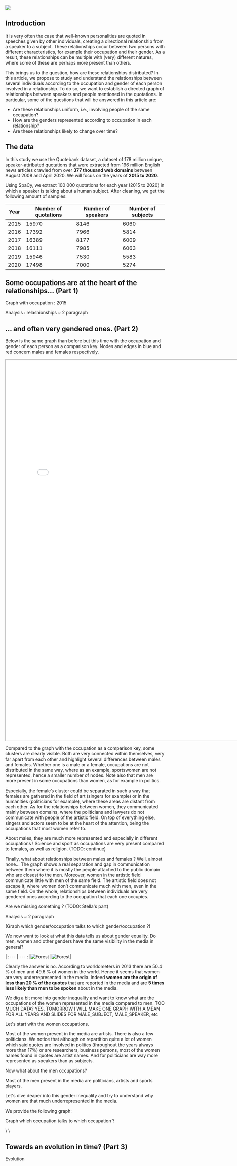![](./docs/networking-vs-connecting.jpg)

## Introduction 

It is very often the case that well-known personalities are quoted in speeches given by other individuals, creating a directional relationship from a speaker to a subject. These relationships occur between two persons with different characteristics, for example their occupation and their gender. As a result, these relationships can be multiple with (very) different natures, where some of these are perhaps more present than others.

This brings us to the question, how are these relationships distributed? In this article, we propose to study and understand the relationships between several individuals according to the occupation and gender of each person involved in a relationship. To do so, we want to establish a directed graph of relationships between speakers and people mentioned in the quotations. In particular, some of the questions that will be answered in this article are:

* Are these relationships uniform, i.e., involving people of the same occupation?
* How are the genders represented according to occupation in each relationship?
* Are these relationships likely to change over time?


## The data

In this study we use the Quotebank dataset, a dataset of 178 million unique, speaker-attributed quotations that were extracted from 196 million English news articles crawled from over **377 thousand web domains** between August 2008 and April 2020. We will focus on the years of **2015 to 2020**. 

Using SpaCy, we extract 100 000 quotations for each year (2015 to 2020) in which a speaker is talking about a human subject. After cleaning, we get the following amount of samples:


| Year | Number of quotations | Number of speakers | Number of subjects |
| --- | --- | --- | --- |
|2015|15970|8146|6060|
|2016|17392|7966|5814|
|2017|16389|8177|6009|
|2018|16111|7985|6063|
|2019|15946|7530|5583|
|2020|17498|7000|5274|





## Some occupations are at the heart of the relationships… (Part 1)

Graph with occupation : 2015

Analysis : relashionships ~ 2 paragraph 





## … and often very gendered ones. (Part 2)

Below is the same graph than before but this time with the occupation and gender of each person as a comparison key. Nodes and edges in blue and red concern males and females respectively.

<iframe src="./docs/nt_2015.html"  width=800 height=1200></iframe>

Compared to the graph with the occupation as a comparison key, some clusters are clearly visible. Both are very connected within themselves, very far apart from each other and highlight several differences between males and females. Whether one is a male or a female, occupations are not distributed in the same way, where as an example, sportswomen are not represented, hence a smaller number of nodes. Note also that men are more present in some occupations than women, as for example in politics. 

Especially, the female’s cluster could be separated in such a way that females are gathered in the field of art (singers for example) or in the humanities (politicians for example), where these areas are distant from each other. As for the relationships between women, they communicated mainly between domains, where the politicians and lawyers do not communicate with people of the artistic field. On top of everything else, singers and actors seem to be at the heart of the attention, being the occupations that most women refer to.

About males, they are much more represented and especially in different occupations ! Science and sport as occupations are very present compared to females, as well as religion. (TODO: continue)

Finally, what about relationships between males and females ? Well, almost none… The graph shows a real separation and gap in communication between them where it is mostly the people attached to the public domain who are closest to the men. Moreover, women in the artistic field communicate little with men of the same field. The artistic field does not escape it, where women don’t communicate much with men, even in the same field. On the whole, relationships between individuals are very gendered ones according to the occupation that each one occupies. 

Are we missing something ? (TODO: Stella's part)

Analysis ~ 2 paragraph 

(Graph which gender/occupation talks to which gender/occupation ?)


We now want to look at what this data tells us about gender equality. Do men, women and other genders have the same visibility in the media in general?

 |
:--- | --- :
|<img src="./docs/Gender_speakers.png" alt="Forest"> |<img src="./docs/Gender_subjects.png " alt="Forest">|

Clearly the answer is no. According to worldometers in 2013 there are 50.4 % of men and 49.6 % of women  in the world. Hence it seems that women are very underrepresented in the media. Indeed **women are the origin of less than 20 % of the quotes** that are reported in the media and are **5 times less likely than men to be spoken** about in the media.

We dig a bit more into gender inequality and want to know what are the occupations of the women represented in the media compared to men. TOO MUCH DATA? YES, TOMORROW I WILL MAKE ONE GRAPH WITH A MEAN FOR ALL YEARS AND SLIDES FOR MALE_SUBJECT, MALE_SPEAKER, etc

Let's start with the women occupations.

Most of the women present in the media are artists. There is also a few politicians.
We notice that although on repartition quite a lot of women which said quotes are involved in politics (throughout the years  always more than 17%) or are researchers, business persons, most of the women names found in quotes are artist names. And for politicians are way more represented as speakers than as subjects. 

Now what about the men occupations?

Most of the men present in the media are politicians, artists and sports players.

Let's dive deaper into this gender inequality and try to understand why women are that much underrepresented in the media.

We provide the following graph:


Graph which occupation talks to which occupation ?

\\
\\

## Towards an evolution in time? (Part 3)

Evolution







